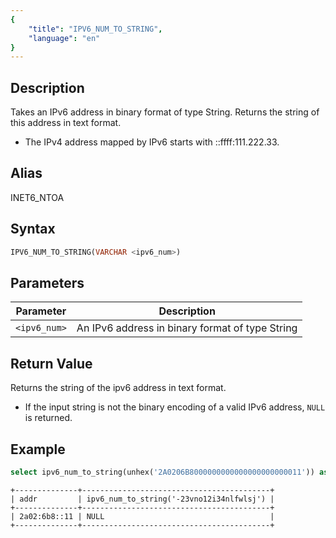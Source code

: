 ```yaml
---
{
    "title": "IPV6_NUM_TO_STRING",
    "language": "en"
}
---
```


<!-- 
Licensed to the Apache Software Foundation (ASF) under one
or more contributor license agreements.  See the NOTICE file
distributed with this work for additional information
regarding copyright ownership.  The ASF licenses this file
to you under the Apache License, Version 2.0 (the
"License"); you may not use this file except in compliance
with the License.  You may obtain a copy of the License at
  http://www.apache.org/licenses/LICENSE-2.0
Unless required by applicable law or agreed to in writing,
software distributed under the License is distributed on an
"AS IS" BASIS, WITHOUT WARRANTIES OR CONDITIONS OF ANY
KIND, either express or implied.  See the License for the
specific language governing permissions and limitations
under the License.
-->

## Description
Takes an IPv6 address in binary format of type String. Returns the string of this address in text format.
- The IPv4 address mapped by IPv6 starts with ::ffff:111.222.33.

## Alias
INET6_NTOA

## Syntax
```sql
IPV6_NUM_TO_STRING(VARCHAR <ipv6_num>)
```

## Parameters
| Parameter | Description                                      |
|-----------|--------------------------------------------------|
| `<ipv6_num>`      | An IPv6 address in binary format of type String  |

## Return Value
Returns the string of the ipv6 address in text format.
- If the input string is not the binary encoding of a valid IPv6 address, `NULL` is returned.


## Example
```sql
select ipv6_num_to_string(unhex('2A0206B8000000000000000000000011')) as addr, ipv6_num_to_string("-23vno12i34nlfwlsj");
```
```text
+--------------+------------------------------------------+
| addr         | ipv6_num_to_string('-23vno12i34nlfwlsj') |
+--------------+------------------------------------------+
| 2a02:6b8::11 | NULL                                     |
+--------------+------------------------------------------+
```